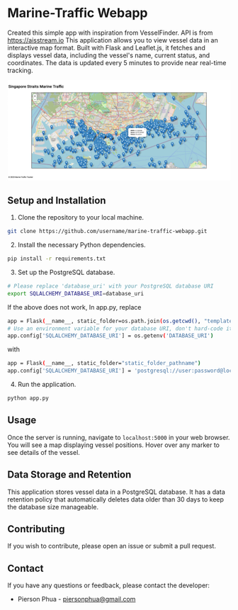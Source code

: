 # Marine-Traffic Webapp

Created this simple app with inspiration from VesselFinder. API is from https://aisstream.io
This application allows you to view vessel data in an interactive map format. Built with Flask and Leaflet.js, it fetches and displays vessel data, including the vessel's name, current status, and coordinates. The data is updated every 5 minutes to provide near real-time tracking.

![](https://github.com/piersonphua/Marine-Traffic/blob/d484ee236e07a4282efe203c969354c93e5b4cc6/images/Screenshot%202023-05-27%20at%204.32.39%20PM.png)

## Setup and Installation

1. Clone the repository to your local machine.

```bash
git clone https://github.com/username/marine-traffic-webapp.git
```

2. Install the necessary Python dependencies.

```bash
pip install -r requirements.txt
```

3. Set up the PostgreSQL database.

```bash
# Please replace 'database_uri' with your PostgreSQL database URI
export SQLALCHEMY_DATABASE_URI=database_uri
```
  If the above does not work,
  In app.py, replace 
```bash
app = Flask(__name__, static_folder=os.path.join(os.getcwd(), "templates/static"))
# Use an environment variable for your database URI, don't hard-code it.
app.config['SQLALCHEMY_DATABASE_URI'] = os.getenv('DATABASE_URI')
```
  with
```bash
app = Flask(__name__, static_folder="static_folder_pathname")
app.config['SQLALCHEMY_DATABASE_URI'] = 'postgresql://user:password@localhost:5432/MARINE TRAFFIC'
```

4. Run the application.

```bash
python app.py
```

## Usage

Once the server is running, navigate to `localhost:5000` in your web browser. You will see a map displaying vessel positions. Hover over any marker to see details of the vessel.

## Data Storage and Retention

This application stores vessel data in a PostgreSQL database. It has a data retention policy that automatically deletes data older than 30 days to keep the database size manageable.

## Contributing

If you wish to contribute, please open an issue or submit a pull request.

## Contact

If you have any questions or feedback, please contact the developer:

- Pierson Phua - piersonphua@gmail.com
